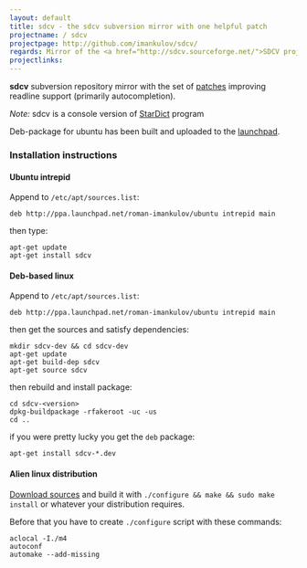 ```yaml
---
layout: default
title: sdcv - the sdcv subversion mirror with one helpful patch
projectname: / sdcv
projectpage: http://github.com/imankulov/sdcv/
regards: Mirror of the <a href="http://sdcv.sourceforge.net/">SDCV project</a>
projectlinks: 
---
```


**sdcv** subversion repository mirror with the set of [patches][patch] improving readline support (primarily autocompletion).

*Note:* sdcv is a console version of [StarDict][stardict] program

Deb-package for ubuntu has been built and uploaded to the [launchpad][]. 

### Installation instructions

#### Ubuntu intrepid

Append to `/etc/apt/sources.list`:

    deb http://ppa.launchpad.net/roman-imankulov/ubuntu intrepid main

then type:

    apt-get update
    apt-get install sdcv


#### Deb-based linux

Append to `/etc/apt/sources.list`:
    
    deb http://ppa.launchpad.net/roman-imankulov/ubuntu intrepid main

then get the sources and satisfy dependencies:

    mkdir sdcv-dev && cd sdcv-dev
    apt-get update
    apt-get build-dep sdcv
    apt-get source sdcv

then rebuild and install package:

    cd sdcv-<version>
    dpkg-buildpackage -rfakeroot -uc -us
    cd ..

if you were pretty lucky you get the `deb` package:

    apt-get install sdcv-*.dev

#### Alien linux distribution

[Download sources][tgz] and build it with `./configure && make && sudo make install` or whatever your distribution requires.

Before that you have to create `./configure` script with these commands:

    aclocal -I./m4
    autoconf 
    automake --add-missing

[patch]: http://sourceforge.net/tracker/?func=detail&aid=2826995&group_id=122858&atid=694730 "SDCV readline patch"
[tgz]: http://github.com/imankulov/sdcv/tarball/master 
[stardict]: http://stardict.sourceforge.net/
[launchpad]: https://launchpad.net/

